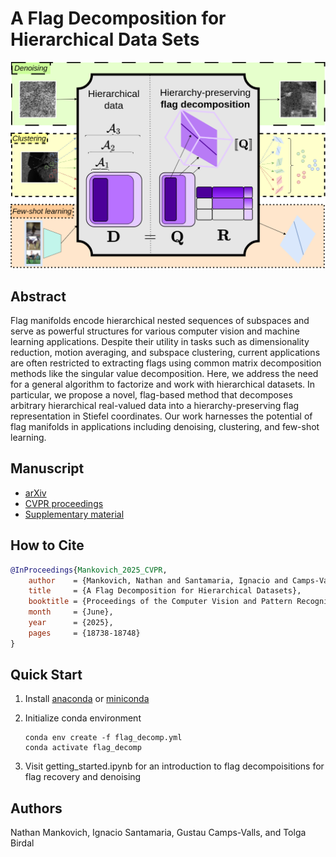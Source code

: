# A Flag Decomposition for Hierarchical Data Sets



![_](concept.png)

## Abstract
Flag manifolds encode hierarchical nested sequences of subspaces and serve as powerful structures for various computer vision and machine learning applications. Despite their utility in tasks such as dimensionality reduction, motion averaging, and subspace clustering, current applications are often restricted to extracting flags using common matrix decomposition methods like the singular value decomposition. Here, we address the need for a general algorithm to factorize and work with hierarchical datasets. In particular, we propose a novel, flag-based method that decomposes arbitrary hierarchical real-valued data into a hierarchy-preserving flag representation in Stiefel coordinates. Our work harnesses the potential of flag manifolds in applications including denoising, clustering, and few-shot learning.

## Manuscript
* [arXiv](https://arxiv.org/abs/2502.07782)
* [CVPR proceedings](https://openaccess.thecvf.com/content/CVPR2025/papers/Mankovich_A_Flag_Decomposition_for_Hierarchical_Datasets_CVPR_2025_paper.pdf)
* [Supplementary material](https://openaccess.thecvf.com/content/CVPR2025/supplemental/Mankovich_A_Flag_Decomposition_CVPR_2025_supplemental.pdf)

## How to Cite
```Bibtex
@InProceedings{Mankovich_2025_CVPR,
    author    = {Mankovich, Nathan and Santamaria, Ignacio and Camps-Valls, Gustau and Birdal, Tolga},
    title     = {A Flag Decomposition for Hierarchical Datasets},
    booktitle = {Proceedings of the Computer Vision and Pattern Recognition Conference (CVPR)},
    month     = {June},
    year      = {2025},
    pages     = {18738-18748}
}
```


## Quick Start
1. Install [anaconda](https://www.anaconda.com/download) or [miniconda](https://docs.anaconda.com/free/miniconda/index.html)

1. Initialize conda environment
    ```
    conda env create -f flag_decomp.yml
    conda activate flag_decomp
    ```

1. Visit getting_started.ipynb for an introduction to flag decompoisitions for flag recovery and denoising



## Authors

Nathan Mankovich, Ignacio Santamaria, Gustau Camps-Valls, and Tolga Birdal


